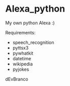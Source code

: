 # Alexa_python

My own python Alexa :)

Requirements:
  - speech_recognition
  - pyttsx3
  - pywhatkit
  - datetime
  - wikipedia
  - pyjokes
  
  dEvBranco
